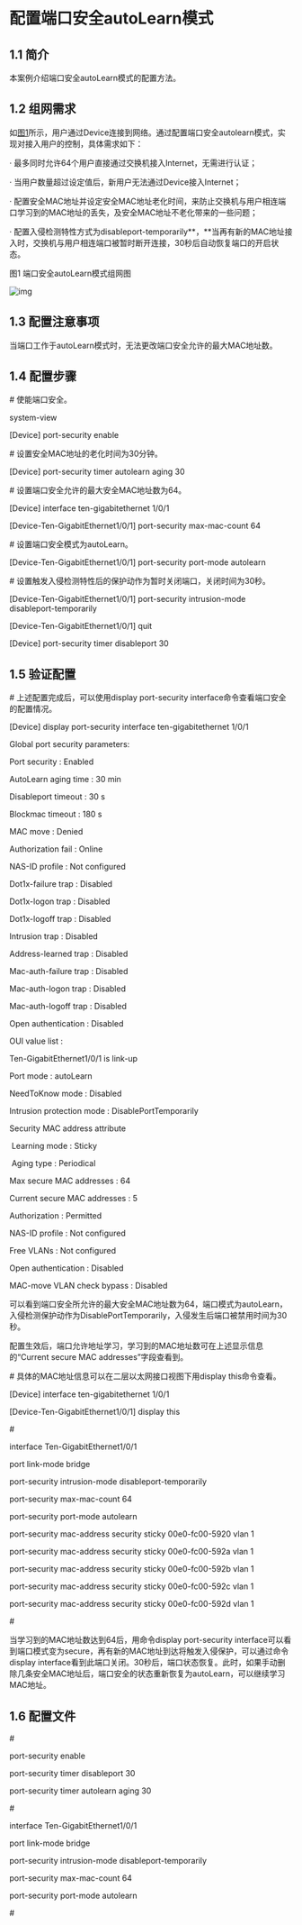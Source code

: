 # 配置端口安全autoLearn模式

## 1.1 简介

本案例介绍端口安全autoLearn模式的配置方法。

## 1.2 组网需求

如[图1](https://www.h3c.com/cn/d_202303/1816261_30005_0.htm#_Ref390077437)所示，用户通过Device连接到网络。通过配置端口安全autolearn模式，实现对接入用户的控制，具体需求如下：

·   最多同时允许64个用户直接通过交换机接入Internet，无需进行认证；

·   当用户数量超过设定值后，新用户无法通过Device接入Internet；

·   配置安全MAC地址并设定安全MAC地址老化时间，来防止交换机与用户相连端口学习到的MAC地址的丢失，及安全MAC地址不老化带来的一些问题；

·   配置入侵检测特性方式为disableport-temporarily**，**当再有新的MAC地址接入时，交换机与用户相连端口被暂时断开连接，30秒后自动恢复端口的开启状态。

图1 端口安全autoLearn模式组网图

![img](https://resource.h3c.com/cn/202303/28/20230328_8774794_x_Img_x_png_0_1816261_30005_0.png)

 

## 1.3 配置注意事项

当端口工作于autoLearn模式时，无法更改端口安全允许的最大MAC地址数。

## 1.4 配置步骤

\# 使能端口安全。

<Device> system-view

[Device] port-security enable

\# 设置安全MAC地址的老化时间为30分钟。

[Device] port-security timer autolearn aging 30

\# 设置端口安全允许的最大安全MAC地址数为64。

[Device] interface ten-gigabitethernet 1/0/1

[Device-Ten-GigabitEthernet1/0/1] port-security max-mac-count 64

\# 设置端口安全模式为autoLearn。

[Device-Ten-GigabitEthernet1/0/1] port-security port-mode autolearn

\# 设置触发入侵检测特性后的保护动作为暂时关闭端口，关闭时间为30秒。

[Device-Ten-GigabitEthernet1/0/1] port-security intrusion-mode disableport-temporarily

[Device-Ten-GigabitEthernet1/0/1] quit

[Device] port-security timer disableport 30

## 1.5 验证配置

\# 上述配置完成后，可以使用display port-security interface命令查看端口安全的配置情况。

[Device] display port-security interface ten-gigabitethernet 1/0/1

Global port security parameters:

  Port security     : Enabled

  AutoLearn aging time  : 30 min

  Disableport timeout  : 30 s

  Blockmac timeout    : 180 s

  MAC move        : Denied

  Authorization fail   : Online

  NAS-ID profile     : Not configured

  Dot1x-failure trap   : Disabled

  Dot1x-logon trap    : Disabled

  Dot1x-logoff trap   : Disabled

  Intrusion trap     : Disabled

  Address-learned trap  : Disabled

  Mac-auth-failure trap : Disabled

  Mac-auth-logon trap  : Disabled

  Mac-auth-logoff trap  : Disabled

  Open authentication  : Disabled

  OUI value list     :

 

 Ten-GigabitEthernet1/0/1 is link-up

  Port mode           : autoLearn

  NeedToKnow mode        : Disabled

  Intrusion protection mode   : DisablePortTemporarily

  Security MAC address attribute

​    Learning mode       : Sticky

​    Aging type         : Periodical

  Max secure MAC addresses    : 64

  Current secure MAC addresses  : 5

  Authorization         : Permitted

  NAS-ID profile         : Not configured

  Free VLANs           : Not configured

  Open authentication      : Disabled

  MAC-move VLAN check bypass   : Disabled

可以看到端口安全所允许的最大安全MAC地址数为64，端口模式为autoLearn，入侵检测保护动作为DisablePortTemporarily，入侵发生后端口被禁用时间为30秒。

配置生效后，端口允许地址学习，学习到的MAC地址数可在上述显示信息的“Current secure MAC addresses”字段查看到。

\# 具体的MAC地址信息可以在二层以太网接口视图下用display this命令查看。

[Device] interface ten-gigabitethernet 1/0/1

[Device-Ten-GigabitEthernet1/0/1] display this

\#

interface Ten-GigabitEthernet1/0/1

 port link-mode bridge

 port-security intrusion-mode disableport-temporarily

 port-security max-mac-count 64

 port-security port-mode autolearn

 port-security mac-address security sticky 00e0-fc00-5920 vlan 1

 port-security mac-address security sticky 00e0-fc00-592a vlan 1

 port-security mac-address security sticky 00e0-fc00-592b vlan 1

 port-security mac-address security sticky 00e0-fc00-592c vlan 1

 port-security mac-address security sticky 00e0-fc00-592d vlan 1

\#

当学习到的MAC地址数达到64后，用命令display port-security interface可以看到端口模式变为secure，再有新的MAC地址到达将触发入侵保护，可以通过命令display interface看到此端口关闭。30秒后，端口状态恢复。此时，如果手动删除几条安全MAC地址后，端口安全的状态重新恢复为autoLearn，可以继续学习MAC地址。

## 1.6 配置文件

\#

 port-security enable

 port-security timer disableport 30

 port-security timer autolearn aging 30

\#

interface Ten-GigabitEthernet1/0/1

 port link-mode bridge

 port-security intrusion-mode disableport-temporarily

 port-security max-mac-count 64

 port-security port-mode autolearn

\#